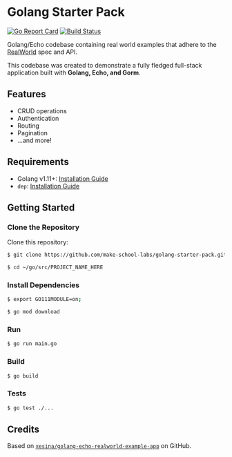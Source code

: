 # Golang Starter Pack

[![Go Report Card](https://goreportcard.com/badge/github.com/make-school-labs/golang-starter-pack)](https://goreportcard.com/report/github.com/make-school-labs/golang-starter-pack)
[![Build Status](https://travis-ci.org/make-school-labs/golang-starter-pack.svg?branch=master)](https://travis-ci.org/make-school-labs/golang-starter-pack)

Golang/Echo codebase containing real world examples that adhere to the [RealWorld](https://github.com/gothinkster/realworld) spec and API.

This codebase was created to demonstrate a fully fledged full-stack application built with **Golang, Echo, and Gorm**.

## Features

- CRUD operations
- Authentication
- Routing
- Pagination
- ...and more!

## Requirements

- Golang v1.11+: [Installation Guide](https://golang.org/doc/install)
- `dep`: [Installation Guide](https://golang.github.io/dep/docs/installation.html)

## Getting Started

### Clone the Repository

Clone this repository:

```bash
$ git clone https://github.com/make-school-labs/golang-starter-pack.git ~/go/src/PROJECT_NAME_HERE

$ cd ~/go/src/PROJECT_NAME_HERE
```

### Install Dependencies

```bash
$ export GO111MODULE=on;

$ go mod download
```

### Run

```bash
$ go run main.go
```

### Build

```bash
$ go build
```

### Tests

```bash
$ go test ./...
```

## Credits

Based on [`xesina/golang-echo-realworld-example-app`](https://github.com/xesina/golang-echo-realworld-example-app) on GitHub.

